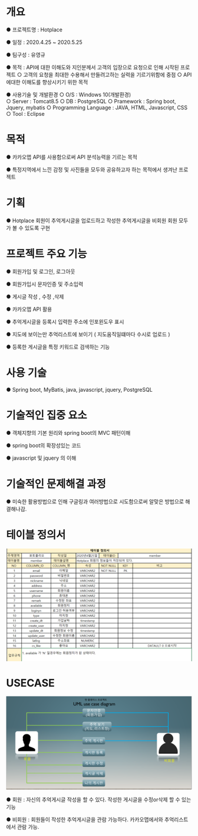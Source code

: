 # 개요
● 프로젝트명 : Hotplace

● 일정 : 2020.4.25 ~ 2020.5.25

● 팀구성 : 유영규

● 목적 : API에 대한 이해도와 지인분께서 고객의 입장으로 요청으로 인해 시작된 프로젝트 
        ○ 고객의 요청을 최대한 수용해서 만들려고하는 실력을 기르기위함에 중점
        ○ API에대한 이해도를 향상시키기 위한 목적

 ● 사용기술 및 개발환경
        ○ O/S : Windows 10(개발환경)       
        ○ Server : Tomcat8.5
        ○ DB : PostgreSQL
        ○ Pramework : Spring boot, Jquery, mybatis
        ○ Programming Language : JAVA, HTML, Javascript, CSS
        ○ Tool : Eclipse


# 목적
● 카카오맵 API를 사용함으로써 API 분석능력을 기르는 목적

● 특정지역에서 느낀 감정 및 사진들을 모두와 공유하고자 하는 목적에서 생겨난 프로젝트 

# 기획
● Hotplace 회원이 추억게시글을 업로드하고 작성한 추억게시글을 비회원 회원 모두가 볼 수 있도록 구현

# 프로젝트 주요 기능
● 회원가입 및 로그인, 로그아웃

● 회원가입시 문자인증 및 주소입력 

● 게시글 작성 , 수정 ,삭제 

● 카카오맵 API 활용 

● 추억게시글을 등록시 입력한 주소에 인포윈도우 표시

● 지도에 보이는만 추억리스트에 보이기 ( 지도움직일떄마다 수시로 업로드 )

● 등록한 게시글을 특정 키워드로 검색하는 기능

# 사용 기술
● Spring boot, MyBatis, java, javascript, jquery, PostgreSQL

# 기술적인 집중 요소 
● 객체지향의 기본 원리와 spring boot의 MVC 패턴이해

● spring boot의 확장성있는 코드

● javascript 및 jquery 의 이해

# 기술적인 문제해결 과정
● 미숙한 활용방법으로 인해 구글링과 여러방법으로 시도함으로써 알맞은 방법으로 해결해나감.

# 테이블 정의서
![DBtable.PNG](./static/readmeimg/DBtable.PNG)

# USECASE 

![hotplaceUSECASE.PNG](./static/readmeimg/hotplaceUSECASE.PNG)

● 회원 : 
        자신의 추억게시글 작성을 할 수 있다.
        작성한 게시글을 수정or삭제 할 수 있는 기능

● 비회원 :
       회원들이 작성한 추억게시글을 관람 가능하다.
       카카오맵에서와 추억리스트에서 관람 가능.